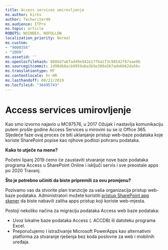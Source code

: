 ```yaml
---
title: Access services umirovljenje
ms.author: kirks
author: Techwriter40
ms.audience: ITPro
ms.topic: article
ROBOTS: NOINDEX, NOFOLLOW
localization_priority: Normal
ms.custom:
- "9000356"
- "2009"
ms.assetid: ''
ms.openlocfilehash: 8886d7a6fad49e942e17f6a2f3c98542f87aae0b
ms.sourcegitcommit: 1d98db8acb9959aba3b5e308a567ade6b62da56c
ms.translationtype: MT
ms.contentlocale: hr-HR
ms.lasthandoff: 08/22/2019
ms.locfileid: "36495743"
---
```

# <a name="access-services-retirement"></a>Access services umirovljenje

Kao smo izvorno najavio u MC97576, u 2017 Ožujak i nastavlja komunikaciju putem prošle godine Access Services u mirovini su se iz Office 365. Sljedeće faze ovaj proces će biti uklanjanje pristup web-baze podataka koje koriste SharePoint popise kao njihove podlozi pohranu podataka.

**Kako to utječe na mene?**

Početni lipanj 2019 ćemo će zaustaviti stvaranje nove baze podataka programa Access u SharePoint Online i isključi servis i sve preostale apps po 2020 Travanj.

**Što je potrebno učiniti da biste pripremili za ovu promjenu?**

Pozivamo vas da stvorite plan tranzicije za vaša organizacija pristup web-baze podataka. Administratori možete koristiti [pristup SharePoint app skener](https://github.com/SharePoint/PnP-Tools/tree/master/Solutions/SharePoint.AccessApp.Scanner) da biste nabavili zaliha apps pristup koji koriste web-mjesta.

Postoji nekoliko načina za migraciju podataka Access web baze podataka:

- Uvoz lokalne baze podataka Access (. ACCDB) ili datoteku programa Excel.
- Preporučujemo i istraživanje Microsoft PowerApps kao alternativni platforma za stvaranje rješenja bez koda poslovne za web i mobilnih uređaja.